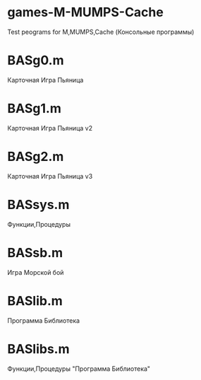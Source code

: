 # games-M-MUMPS-Cache
Test peograms for M,MUMPS,Cache
(Консольные программы)

# BASg0.m
Карточная Игра Пьяница

# BASg1.m
Карточная Игра Пьяница v2

# BASg2.m
Карточная Игра Пьяница v3

# BASsys.m
Функции,Процедуры

# BASsb.m
Игра Морской бой

# BASlib.m
Программа Библиотека

# BASlibs.m
Функции,Процедуры "Программа Библиотека"